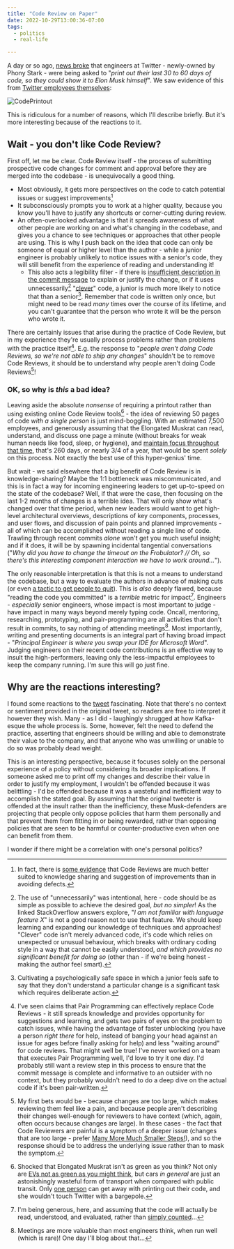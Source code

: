 ```yaml
---
title: "Code Review on Paper"
date: 2022-10-29T13:00:36-07:00
tags:
  - politics
  - real-life

---
```

A day or so ago, [news broke](https://twitter.com/caseynewton/status/1586127052767318016) that engineers at Twitter - newly-owned by Phony Stark - were being asked to "_print out their last 30 to 60 days of code, so they could show it to Elon Musk himself_". We saw evidence of this from [Twitter employees themselves](https://twitter.com/leahculver/status/1586145696163373056):
<!--more-->
![CodePrintout](/img/twitter-code-printout.jpg "Leah Culver (@leahculver) holding a printout of Twitter code")

This is ridiculous for a number of reasons, which I'll describe briefly. But it's more interesting because of the reactions to it.

## Wait - you don't like Code Review?

First off, let me be clear. Code Review itself - the process of submitting prospective code changes for comment and approval before they are merged into the codebase - is unequivocally a good thing.

* Most obviously, it gets more perspectives on the code to catch potential issues or suggest improvements[^code-review-for-improvements]
* It subconsciously prompts you to work at a higher quality, because you know you'll have to justify any shortcuts or corner-cutting during review.
* An often-overlooked advantage is that it spreads awareness of what other people are working on and what's changing in the codebase, and gives you a chance to see techniques or approaches that other people are using. This is why I push back on the idea that code can only be someone of equal or higher level than the author - while a junior engineer is probably unlikely to notice issues with a senior's code, they will still benefit from the experience of reading and understanding it!
  * This also acts a legibility filter - if there is [insufficient description in the commit message](https://chris.beams.io/posts/git-commit/) to explain or justify the change, or if it uses unnecessarily[^unnecessarily-clever] "[clever](https://softwareengineering.stackexchange.com/questions/25276/why-is-cleverness-considered-harmful-in-programming-by-some-people)" code, a junior is much more likely to notice that than a senior[^psychological-safety]. Remember that code is written only once, but might need to be read _many_ times over the course of its lifetime, and you can't guarantee that the person who wrote it will be the person who wrote it.

There are certainly issues that arise during the practice of Code Review, but in my experience they're usually process problems rather than problems with the practice itself[^pair-programming]. E.g. the response to "_people aren't doing Code Reviews, so we're not able to ship any changes_" shouldn't be to remove Code Reviews, it should be to understand why people aren't doing Code Reviews[^why-no-code-reviews]!

### OK, so why is _this_ a bad idea?

Leaving aside the absolute _nonsense_ of requiring a printout rather than using existing online Code Review tools[^elon-eco] - the idea of reviewing 50 pages of code _with a single person_ is just mind-boggling. With an estimated 7,500 employees, and generously assuming that the Elongated Muskrat can read, understand, and discuss one page a minute (without breaks for weak human needs like food, sleep, or hygiene), and [maintain focus throughout that time](https://twitter.com/iamdevloper/status/397664295875805184), that's 260 days, or nearly 3/4 of a year, that would be spent _solely_ on this process. Not exactly the best use of this hyper-genius' time.

But wait - we said elsewhere that a big benefit of Code Review is in knowledge-sharing? Maybe the 1:1 bottleneck was miscommunicated, and this is in fact a way for incoming engineering leaders to get up-to-speed on the state of the codebase? Well, if that were the case, then focusing on the last 1-2 months of changes is a terrible idea. That will only show what's changed over that time period, when new leaders would want to get high-level architectural overviews, descriptions of key components, processes, and user flows, and discussion of pain points and planned improvements - all of which can be accomplished without reading a single line of code. Trawling through recent commits _alone_ won't get you much useful insight; and if it does, it will be by spawning incidental tangential conversations ("_Why did you have to change the timeout on the Frobulator? // Oh, so there's this interesting component interaction we have to work around..._").

The only reasonable interpretation is that this is not a means to understand the codebase, but a way to evaluate the authors in advance of making cuts (or even [a tactic to get people to quit](https://twitter.com/wcgallego/status/1586139436944793600)). This is _also_ deeply flawed, because "reading the code you committed" is a _terrible_ metric for impact[^lines-of-code]. Engineers - _especially_ senior engineers, whose impact is most important to judge - have impact in many ways beyond merely typing code. Oncall, mentoring, researching, prototyping, and pair-programming are all activities that don't result in commits, to say nothing of attending meetings[^meetings-arent-useless]. Most importantly, writing and presenting documents is an integral part of having broad impact - "_Principal Engineer is where you swap your IDE for Microsoft Word_". Judging engineers on their recent code contributions is an effective way to insult the high-performers, leaving only the less-impactful employees to keep the company running. I'm sure this will go just fine.

## Why are the reactions interesting?

I found some reactions to the [tweet](https://twitter.com/leahculver/status/1586145696163373056) fascinating. Note that there's no context or sentiment provided in the original tweet, so readers are free to interpret it however they wish. Many - as I did - laughingly shrugged at how Kafka-esque the whole process is. Some, however, felt the need to defend the practice, asserting that engineers should be willing and able to demonstrate their value to the company, and that anyone who was unwilling or unable to do so was probably dead weight.

This is an interesting perspective, because it focuses solely on the personal experience of a policy without considering its broader implications. If someone asked me to print off my changes and describe their value in order to justify my employment, I wouldn't be offended because it was belittling - I'd be offended because it was a wasteful and inefficient way to accomplish the stated goal. By assuming that the original tweeter is offended at the insult rather than the inefficiency, these Musk-defenders are projecting that people only oppose policies that harm them personally and that prevent them from fitting in or being rewarded, rather than opposing policies that are seen to be harmful or counter-productive even when one can benefit from them. 

I wonder if there might be a correlation with one's personal politics?



[^code-review-for-improvements]: In fact, there is [some evidence](https://www.linkedin.com/pulse/code-reviews-software-quality-empirical-research-results-avteniev/) that Code Reviews are much better suited to knowledge sharing and suggestion of improvements than in avoiding defects.
[^unnecessarily-clever]: The use of "unnecessarily" was intentional, here - code should be as simple as possible to achieve the desired goal, _but no simpler_! As the linked StackOverflow answers explore, "_I am not familiar with language feature X_" is not a good reason not to use that feature. We should keep learning and expanding our knowledge of techniques and approaches! "Clever" code isn't merely advanced code, it's code which relies on unexpected or unusual behaviour, which breaks with ordinary coding style in a way that cannot be easily understood, _and which provides no significant benefit for doing so_ (other than - if we're being honest - making the author feel smart). 
[^psychological-safety]: Cultivating a psychologically safe space in which a junior feels safe to say that they don't understand a particular change is a significant task which requires deliberate action.
[^why-no-code-reviews]: My first bets would be - because changes are too large, which makes reviewing them feel like a pain, and because people aren't describing their changes well-enough for reviewers to have context (which, again, often occurs because changes are large). In these cases - the fact that Code Reviewers are painful is a symptom of a deeper issue (changes that are too large - prefer [Many More Much Smaller Steps!](https://twitter.com/GeePawHill/status/1457407798271164420?t=3ZZ1SHpc0FDLJRR33C51eA&s=19)), and so the response should be to address the underlying issue rather than to mask the symptom.
[^elon-eco]: Shocked that Elongated Muskrat isn't as green as you think? Not only are [EVs not as green as you might think](https://www.wired.com/2016/03/teslas-electric-cars-might-not-green-think/), but cars _in general_ are just an astonishingly wasteful form of transport when compared with public transit.  Only [one person](https://solarsystem.nasa.gov/people/320/margaret-hamilton/) can get away with printing out their code, and she wouldn't touch Twitter with a bargepole.
[^pair-programming]: I've seen claims that Pair Programming can effectively replace Code Reviews - it still spreads knowledge and provides opportunity for suggestions and learning, and gets two pairs of eyes on the problem to catch issues, while having the advantage of faster unblocking (you have a person _right there_ for help, instead of banging your head against an issue for ages before finally asking for help) and less "waiting around" for code reviews. That might well be true! I've never worked on a team that executes Pair Programming well, I'd love to try it one day. I'd probably still want a review step in this process to ensure that the commit message is complete and informative to an outsider with no context, but they probably wouldn't need to do a deep dive on the actual code if it's been pair-written.
[^meetings-arent-useless]: Meetings are more valuable than most engineers think, when run well (which is rare)! One day I'll blog about that...
[^lines-of-code]: I'm being generous, here, and assuming that the code will actually be read, understood, and evaluated, rather than [simply counted](https://twitter.com/CodeWisdom/status/837749167049031681)...